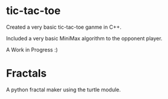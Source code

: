 # tic-tac-toe

Created a very basic tic-tac-toe ganme in C++.

Included a very basic MiniMax algorithm to the opponent player.

A Work in Progress :)


# Fractals

A python fractal maker using the turtle module. 

